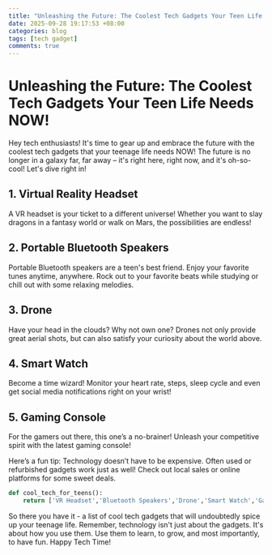 ```yaml
---
title: "Unleashing the Future: The Coolest Tech Gadgets Your Teen Life Needs NOW!"
date: 2025-09-28 19:17:53 +08:00
categories: blog
tags: [tech gadget]
comments: true
---
```


# Unleashing the Future: The Coolest Tech Gadgets Your Teen Life Needs NOW!

Hey tech enthusiasts! It's time to gear up and embrace the future with the coolest tech gadgets that your teenage life needs NOW! The future is no longer in a galaxy far, far away – it's right here, right now, and it's oh-so-cool! Let's dive right in! 

## 1. Virtual Reality Headset
A VR headset is your ticket to a different universe! Whether you want to slay dragons in a fantasy world or walk on Mars, the possibilities are endless!

## 2. Portable Bluetooth Speakers
Portable Bluetooth speakers are a teen's best friend. Enjoy your favorite tunes anytime, anywhere. Rock out to your favorite beats while studying or chill out with some relaxing melodies.

## 3. Drone
Have your head in the clouds? Why not own one? Drones not only provide great aerial shots, but can also satisfy your curiosity about the world above. 

## 4. Smart Watch
Become a time wizard! Monitor your heart rate, steps, sleep cycle and even get social media notifications right on your wrist!

## 5. Gaming Console
For the gamers out there, this one’s a no-brainer! Unleash your competitive spirit with the latest gaming console!

Here’s a fun tip: Technology doesn’t have to be expensive. Often used or refurbished gadgets work just as well! Check out local sales or online platforms for some sweet deals.

```python
def cool_tech_for_teens():
    return ['VR Headset','Bluetooth Speakers','Drone','Smart Watch','Gaming Console']
```

So there you have it - a list of cool tech gadgets that will undoubtedly spice up your teenage life. Remember, technology isn't just about the gadgets. It's about how you use them. Use them to learn, to grow, and most importantly, to have fun. Happy Tech Time!
